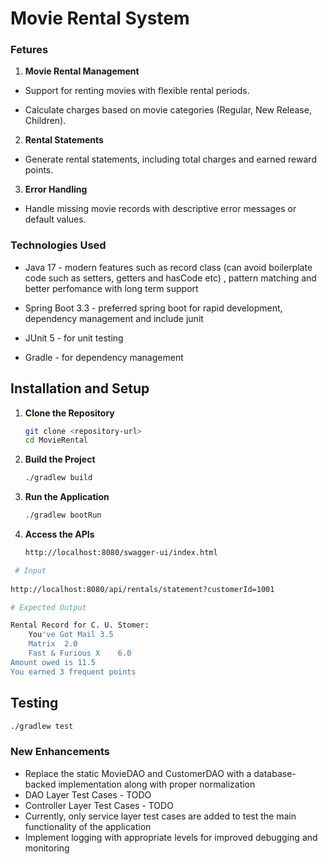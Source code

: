 # Movie Rental System


### Fetures

1. **Movie Rental Management**

* Support for renting movies with flexible rental periods.

* Calculate charges based on movie categories (Regular, New Release, Children).

2. **Rental Statements**

* Generate rental statements, including total charges and earned reward points.

3. **Error Handling**

* Handle missing movie records with descriptive error messages or default values.

### Technologies Used

* Java 17 - modern features such as record class (can avoid boilerplate code such as setters, getters and hasCode etc) , pattern matching and better perfomance with long term support

* Spring Boot 3.3 - preferred spring boot for rapid development, dependency management and include junit 

* JUnit 5 - for unit testing

* Gradle - for dependency management

## Installation and Setup

1. **Clone the Repository**

   ```bash
   git clone <repository-url>
   cd MovieRental
2. **Build the Project**

   ```bash
   ./gradlew build
3. **Run the Application**

   ```bash
   ./gradlew bootRun
4. **Access the APIs**

   ```bash
   http://localhost:8080/swagger-ui/index.html

```bash
 # Input
 
http://localhost:8080/api/rentals/statement?customerId=1001

# Expected Output

Rental Record for C. U. Stomer:
	You've Got Mail	3.5
	Matrix	2.0
	Fast & Furious X	6.0
Amount owed is 11.5
You earned 3 frequent points
```
## Testing 
   ```bash
   ./gradlew test
```
### New Enhancements
* Replace the static MovieDAO and CustomerDAO with a database-backed implementation along with proper normalization
* DAO Layer Test Cases - TODO
* Controller Layer Test Cases - TODO
* Currently, only service layer test cases are added to test the main functionality of the application
* Implement logging with appropriate levels for improved debugging and monitoring